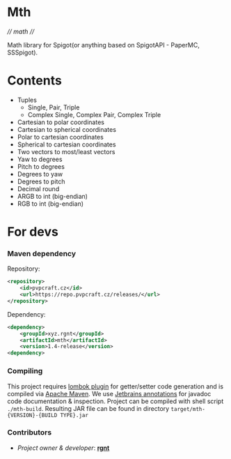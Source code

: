 # Mth
*// math //*

Math library for Spigot(or anything based on SpigotAPI - PaperMC, SSSpigot).

# Contents
- Tuples
  - Single, Pair, Triple
  - Complex Single, Complex Pair, Complex Triple
- Cartesian to polar coordinates 
- Cartesian to spherical coordinates
- Polar to cartesian coordinates 
- Spherical to cartesian coordinates
- Two vectors to most/least vectors 
- Yaw to degrees
- Pitch to degrees
- Degrees to yaw
- Degrees to pitch
- Decimal round
- ARGB to int (big-endian)
- RGB to int  (big-endian)

# For devs
### Maven dependency
Repository:
```xml
<repository>
    <id>pvpcraft.cz</id>
    <url>https://repo.pvpcraft.cz/releases/</url>
</repository>
```
Dependency:
```xml
<dependency>
    <groupId>xyz.rgnt</groupId>
    <artifactId>mth</artifactId>
    <version>1.4-release</version>
<dependency>
```
### Compiling
This project requires [lombok plugin](https://plugins.jetbrains.com/plugin/6317-lombok/) for getter/setter code generation and is compiled via [Apache Maven](https://maven.apache.org/). 
We use [Jetbrains annotations](https://mvnrepository.com/artifact/org.jetbrains/annotations/16.0.1) for javadoc code documentation & inspection.
Project can be compiled with shell script `./mth-build`. Resulting JAR file can be found in directory `target/mth-{VERSION}-{BUILD TYPE}.jar`

### Contributors
- *Project owner & developer*: [**rgnt**](https://rgnter.github.io)
